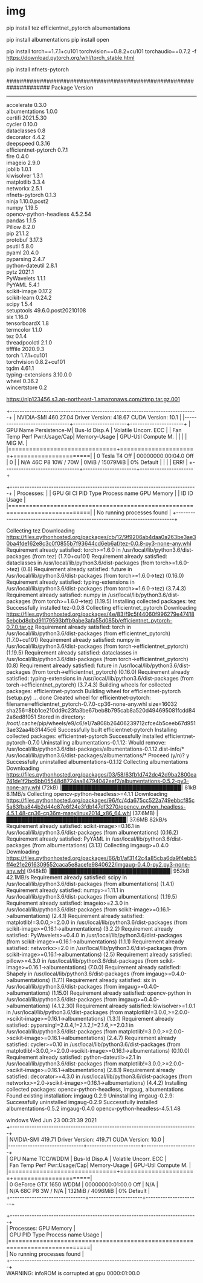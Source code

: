 # img



pip install tez efficientnet_pytorch albumentations

pip install albumentations
pip install open

pip install torch==1.7.1+cu101 torchvision==0.8.2+cu101 torchaudio==0.7.2 -f https://download.pytorch.org/whl/torch_stable.html

pip install nfnets-pytorch




#####################################################################
Package                Version                                                                                                                                                                
---------------------- -------------------                                                                                                                                                                 
accelerate             0.3.0                                                                                                                                                                              
albumentations         1.0.0                                                                                                                                                                               
certifi                2021.5.30                                                                                                                                                                           
cycler                 0.10.0                                                                                                                                                                              
dataclasses            0.8                                                                                                                                                                                 
decorator              4.4.2                                                                                                                                                                               
deepspeed              0.3.16                                                                                                                                                                              
efficientnet-pytorch   0.7.1                                                                                                                                                                               
fire                   0.4.0                                                                                                                                                                               
imageio                2.9.0                                                                                                                                                                               
joblib                 1.0.1                                                                                                                                                                               
kiwisolver             1.3.1                                                                                                                                                                               
matplotlib             3.3.4                                                                                                                                                                               
networkx               2.5.1                                                                                                                                                                               
nfnets-pytorch         0.1.3                                                                                                                                                                               
ninja                  1.10.0.post2                                                                                                                                                                        
numpy                  1.19.5                                                                                                                                                                              
opencv-python-headless 4.5.2.54                                                                                                                                                                            
pandas                 1.1.5                                                                                                                                                                               
Pillow                 8.2.0                                                                                                                                                                               
pip                    21.1.2                                                                                                                                                                              
protobuf               3.17.3                                                                                                                                                                              
psutil                 5.8.0                                                                                                                                                                               
pyaml                  20.4.0                                                                                                                                                                              
pyparsing              2.4.7                                                                                                                                                                               
python-dateutil        2.8.1                                                                                                                                                                               
pytz                   2021.1                                                                                                                                                                              
PyWavelets             1.1.1                                                                                                                                                                               
PyYAML                 5.4.1                                                                                                                                                                               
scikit-image           0.17.2                                                                                                                                                                              
scikit-learn           0.24.2                                                                                                                                                                              
scipy                  1.5.4                                                                                                                                                                               
setuptools             49.6.0.post20210108                                                                                                                                                                 
six                    1.16.0                                                                                                                                                                              
tensorboardX           1.8                                                                                                                                                                                 
termcolor              1.1.0                                                                                                                                                                               
tez                    0.1.4                                                                                                                                                                               
threadpoolctl          2.1.0                                                                                                                                                                               
tifffile               2020.9.3                                                                                                                                                                            
torch                  1.7.1+cu101                                                                                                                                                                         
torchvision            0.8.2+cu101                                                                                                                                                                         
tqdm                   4.61.1                                                                                                                                                                              
typing-extensions      3.10.0.0                                                                                                                                                                            
wheel                  0.36.2                                                                                                                                                                             
wincertstore           0.2 



https://nlp123456.s3.ap-northeast-1.amazonaws.com/ztmp.tar.gz.001






+-----------------------------------------------------------------------------+
| NVIDIA-SMI 460.27.04    Driver Version: 418.67       CUDA Version: 10.1     |
|-------------------------------+----------------------+----------------------+
| GPU  Name        Persistence-M| Bus-Id        Disp.A | Volatile Uncorr. ECC |
| Fan  Temp  Perf  Pwr:Usage/Cap|         Memory-Usage | GPU-Util  Compute M. |
|                               |                      |               MIG M. |
|===============================+======================+======================|
|   0  Tesla T4            Off  | 00000000:00:04.0 Off |                    0 |
| N/A   46C    P8    10W /  70W |      0MiB / 15079MiB |      0%      Default |
|                               |                      |                 ERR! |
+-------------------------------+----------------------+----------------------+
                                                                               
+-----------------------------------------------------------------------------+
| Processes:                                                                  |
|  GPU   GI   CI        PID   Type   Process name                  GPU Memory |
|        ID   ID                                                   Usage      |
|=============================================================================|
|  No running processes found                                                 |
+-----------------------------------------------------------------------------+





Collecting tez
  Downloading https://files.pythonhosted.org/packages/cb/12/9f9206ab4daa0a263be3ae30ba4fde162e8c3c0f0855b7f93644cd6eb6af/tez-0.0.8-py3-none-any.whl
Requirement already satisfied: torch>=1.6.0 in /usr/local/lib/python3.6/dist-packages (from tez) (1.7.0+cu101)
Requirement already satisfied: dataclasses in /usr/local/lib/python3.6/dist-packages (from torch>=1.6.0->tez) (0.8)
Requirement already satisfied: future in /usr/local/lib/python3.6/dist-packages (from torch>=1.6.0->tez) (0.16.0)
Requirement already satisfied: typing-extensions in /usr/local/lib/python3.6/dist-packages (from torch>=1.6.0->tez) (3.7.4.3)
Requirement already satisfied: numpy in /usr/local/lib/python3.6/dist-packages (from torch>=1.6.0->tez) (1.19.5)
Installing collected packages: tez
Successfully installed tez-0.0.8
Collecting efficientnet_pytorch
  Downloading https://files.pythonhosted.org/packages/4e/83/f9c5f44060f996279e474185ebcbd8dbd91179593bffb9abe3afa55d085b/efficientnet_pytorch-0.7.0.tar.gz
Requirement already satisfied: torch in /usr/local/lib/python3.6/dist-packages (from efficientnet_pytorch) (1.7.0+cu101)
Requirement already satisfied: numpy in /usr/local/lib/python3.6/dist-packages (from torch->efficientnet_pytorch) (1.19.5)
Requirement already satisfied: dataclasses in /usr/local/lib/python3.6/dist-packages (from torch->efficientnet_pytorch) (0.8)
Requirement already satisfied: future in /usr/local/lib/python3.6/dist-packages (from torch->efficientnet_pytorch) (0.16.0)
Requirement already satisfied: typing-extensions in /usr/local/lib/python3.6/dist-packages (from torch->efficientnet_pytorch) (3.7.4.3)
Building wheels for collected packages: efficientnet-pytorch
  Building wheel for efficientnet-pytorch (setup.py) ... done
  Created wheel for efficientnet-pytorch: filename=efficientnet_pytorch-0.7.0-cp36-none-any.whl size=16032 sha256=8bb1ce210dd9c23fa3be67beb8b795cab8a520d494695081fcdd842a6ed8f051
  Stored in directory: /root/.cache/pip/wheels/e9/c6/e1/7a808b26406239712cfce4b5ceeb67d9513ae32aa4b31445c6
Successfully built efficientnet-pytorch
Installing collected packages: efficientnet-pytorch
Successfully installed efficientnet-pytorch-0.7.0
Uninstalling albumentations-0.1.12:
  Would remove:
    /usr/local/lib/python3.6/dist-packages/albumentations-0.1.12.dist-info/*
    /usr/local/lib/python3.6/dist-packages/albumentations/*
Proceed (y/n)? y
  Successfully uninstalled albumentations-0.1.12
Collecting albumentations
  Downloading https://files.pythonhosted.org/packages/03/58/63fb1d742dc42d9ba2800ea741de1f2bc6bb05548d8724aa84794042eaf2/albumentations-0.5.2-py3-none-any.whl (72kB)
     |████████████████████████████████| 81kB 8.1MB/s 
Collecting opencv-python-headless>=4.1.1
  Downloading https://files.pythonhosted.org/packages/96/fc/4da675cc522a749ebbcf85c5a63fba844b2d44c87e6f24e3fdb147df3270/opencv_python_headless-4.5.1.48-cp36-cp36m-manylinux2014_x86_64.whl (37.6MB)
     |████████████████████████████████| 37.6MB 82kB/s 
Requirement already satisfied: scikit-image>=0.16.1 in /usr/local/lib/python3.6/dist-packages (from albumentations) (0.16.2)
Requirement already satisfied: PyYAML in /usr/local/lib/python3.6/dist-packages (from albumentations) (3.13)
Collecting imgaug>=0.4.0
  Downloading https://files.pythonhosted.org/packages/66/b1/af3142c4a85cba6da9f4ebb5ff4e21e2616309552caca5e8acefe9840622/imgaug-0.4.0-py2.py3-none-any.whl (948kB)
     |████████████████████████████████| 952kB 42.1MB/s 
Requirement already satisfied: scipy in /usr/local/lib/python3.6/dist-packages (from albumentations) (1.4.1)
Requirement already satisfied: numpy>=1.11.1 in /usr/local/lib/python3.6/dist-packages (from albumentations) (1.19.5)
Requirement already satisfied: imageio>=2.3.0 in /usr/local/lib/python3.6/dist-packages (from scikit-image>=0.16.1->albumentations) (2.4.1)
Requirement already satisfied: matplotlib!=3.0.0,>=2.0.0 in /usr/local/lib/python3.6/dist-packages (from scikit-image>=0.16.1->albumentations) (3.2.2)
Requirement already satisfied: PyWavelets>=0.4.0 in /usr/local/lib/python3.6/dist-packages (from scikit-image>=0.16.1->albumentations) (1.1.1)
Requirement already satisfied: networkx>=2.0 in /usr/local/lib/python3.6/dist-packages (from scikit-image>=0.16.1->albumentations) (2.5)
Requirement already satisfied: pillow>=4.3.0 in /usr/local/lib/python3.6/dist-packages (from scikit-image>=0.16.1->albumentations) (7.0.0)
Requirement already satisfied: Shapely in /usr/local/lib/python3.6/dist-packages (from imgaug>=0.4.0->albumentations) (1.7.1)
Requirement already satisfied: six in /usr/local/lib/python3.6/dist-packages (from imgaug>=0.4.0->albumentations) (1.15.0)
Requirement already satisfied: opencv-python in /usr/local/lib/python3.6/dist-packages (from imgaug>=0.4.0->albumentations) (4.1.2.30)
Requirement already satisfied: kiwisolver>=1.0.1 in /usr/local/lib/python3.6/dist-packages (from matplotlib!=3.0.0,>=2.0.0->scikit-image>=0.16.1->albumentations) (1.3.1)
Requirement already satisfied: pyparsing!=2.0.4,!=2.1.2,!=2.1.6,>=2.0.1 in /usr/local/lib/python3.6/dist-packages (from matplotlib!=3.0.0,>=2.0.0->scikit-image>=0.16.1->albumentations) (2.4.7)
Requirement already satisfied: cycler>=0.10 in /usr/local/lib/python3.6/dist-packages (from matplotlib!=3.0.0,>=2.0.0->scikit-image>=0.16.1->albumentations) (0.10.0)
Requirement already satisfied: python-dateutil>=2.1 in /usr/local/lib/python3.6/dist-packages (from matplotlib!=3.0.0,>=2.0.0->scikit-image>=0.16.1->albumentations) (2.8.1)
Requirement already satisfied: decorator>=4.3.0 in /usr/local/lib/python3.6/dist-packages (from networkx>=2.0->scikit-image>=0.16.1->albumentations) (4.4.2)
Installing collected packages: opencv-python-headless, imgaug, albumentations
  Found existing installation: imgaug 0.2.9
    Uninstalling imgaug-0.2.9:
      Successfully uninstalled imgaug-0.2.9
Successfully installed albumentations-0.5.2 imgaug-0.4.0 opencv-python-headless-4.5.1.48




windows
Wed Jun 23 00:31:39 2021                                                                                                                                       
+-----------------------------------------------------------------------------+                                                                                
| NVIDIA-SMI 419.71       Driver Version: 419.71       CUDA Version: 10.0     |                                                                                
|-------------------------------+----------------------+----------------------+                                                                                
| GPU  Name            TCC/WDDM | Bus-Id        Disp.A | Volatile Uncorr. ECC |                                                                                
| Fan  Temp  Perf  Pwr:Usage/Cap|         Memory-Usage | GPU-Util  Compute M. |                                                                                
|===============================+======================+======================|                                                              
|   0  GeForce GTX 1650   WDDM  | 00000000:01:00.0 Off |                  N/A |                                                              
| N/A   68C    P8     3W /  N/A |    132MiB /  4096MiB |      0%      Default |                                                              
+-------------------------------+----------------------+----------------------+                                                              
                                                                                                                                             
+-----------------------------------------------------------------------------+                                                              
| Processes:                                                       GPU Memory |                                                              
|  GPU       PID   Type   Process name                             Usage      |                                                              
|=============================================================================|                                                              
|  No running processes found                                                 |                                                              
+-----------------------------------------------------------------------------+                                                              
WARNING: infoROM is corrupted at gpu 0000:01:00.0  



